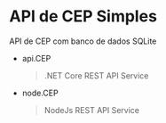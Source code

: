 # API de CEP Simples
API de CEP com banco de dados SQLite

- api.CEP 
  >.NET Core REST API Service

- node.CEP
  > NodeJs REST API Service

